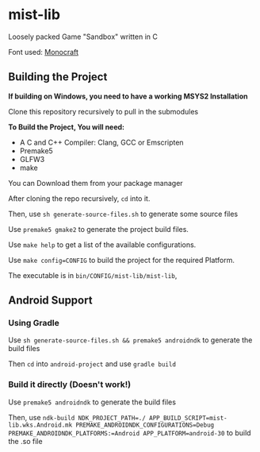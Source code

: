 # mist-lib

Loosely packed Game "Sandbox" written in C

Font used: [Monocraft](https://github.com/IdreesInc/Monocraft)

## Building the Project
**If building on Windows, you need to have a working MSYS2 Installation**

Clone this repository recursively to pull in the submodules

**To Build the Project, You will need:**

* A C and C++ Compiler: Clang, GCC or Emscripten
* Premake5
* GLFW3
* make

You can Download them from your package manager

After cloning the repo recursively, `cd` into it.

Then, use `sh generate-source-files.sh` to generate some source files

Use `premake5 gmake2` to generate the project build files.

Use `make help` to get a list of the available configurations.

Use `make config=CONFIG` to build the project for the required Platform.

The executable is in `bin/CONFIG/mist-lib/mist-lib`,

## Android Support
### Using Gradle
Use `sh generate-source-files.sh && premake5 androidndk` to generate the build files

Then `cd` into `android-project` and use `gradle build`

### Build it directly (Doesn't work!)
Use `premake5 androidndk` to generate the build files

Then, use `ndk-build NDK_PROJECT_PATH=./ APP_BUILD_SCRIPT=mist-lib.wks.Android.mk PREMAKE_ANDROIDNDK_CONFIGURATIONS=Debug PREMAKE_ANDROIDNDK_PLATFORMS:=Android APP_PLATFORM=android-30` to build the .so file
